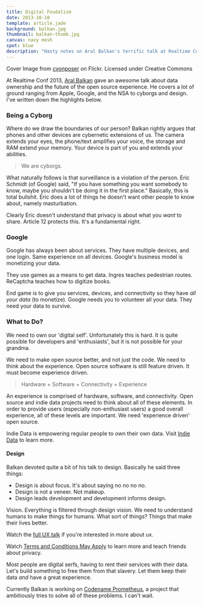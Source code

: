 ```yaml
---
title: Digital Feudalism
date: 2013-10-18
template: article.jade
background: balkan.jpg
thumbnail: balkan-thumb.jpg
canvas: navy mesh
spot: blue
description: "Hasty notes on Aral Balkan's terrific talk at Realtime Conf 2013 regarding data ownership and the open source experience"
---
```


<p class="caption">Cover Image from <a href="http://www.flickr.com/photos/cvonposer/6401515437/">cvonposer</a> on Flickr. Licensed under Creative Commons</p>

At Realtime Conf 2013, [Aral Balkan](http://aralbalkan.com/) gave an awesome talk about data ownership and the future of the open source experience. He covers a lot of ground ranging from Apple, Google, and the NSA to cyborgs and design. I've written down the highlights below.

### Being a Cyborg

Where do we draw the boundaries of our person? Balkan rightly argues that phones and other devices are cybernetic extensions of us. The camera extends your eyes, the phone/text amplifies your voice, the storage and RAM extend your memory. Your device is part of you and extends your abilities.

> We are cyborgs.

What naturally follows is that surveillance is a violation of the person. Eric Schmidt (of Google) said, "If you have something you want somebody to know, maybe you shouldn't be doing it in the first place." Basically, this is total bullshit. Eric does a lot of things he doesn't want other people to know about, namely masturbation.

Clearly Eric doesn't understand that privacy is about what you *want* to share. Article 12 protects this. It's a fundamental right.

### Google
Google has always been about services. They have multiple devices, and one login. Same experience on all devices.
Google's business model is monetizing your data.

They use games as a means to get data. Ingres teaches pedestrian routes. ReCaptcha teaches how to digitize books.

End game is to give you services, devices, and connectivity so they have *all your data* (to monetize). Google needs you to volunteer all your data. They need your data to survive.

### What to Do?

We need to own our 'digital self'. Unfortunately this is hard. It is quite possible for developers and 'enthusiasts', but it is not possible for your grandma.

We need to make open source better, and not just the code. We need to think about the experience. Open source software is still feature driven. It must become experience driven.

> Hardware + Software + Connectivity = Experience

An experience is comprised of hardware, software, and connectivity. Open source and indie data projects need to think about all of these elements. In order to provide users (especially non-enthusiast users) a good overall experience, all of these levels are important. We need 'experience driven' open source.

Indie Data is empowering regular people to own their own data. Visit [Indie Data](http://indiedata.org) to learn more.

#### Design

Balkan devoted quite a bit of his talk to design. Basically he said three things:

- Design is about focus. It's about saying no no no no.
- Design is not a veneer. Not makeup.
- Design leads development and development informs design.

Vision. Everything is filtered through design vision. We need to understand humans to make things for humans. What sort of things? Things that make their lives better.

Watch the [full UX talk](http://thelink.is/uxtalk) if you're interested in more about ux.

Watch [Terms and Conditions May Apply](http://tacma.net) to learn more and teach friends about privacy.

Most people are digital serfs, having to rent their services with their data. Let's build something to free them from that slavery. Let them keep their data *and* have a great experience.

Currently Balkan is working on [Codename Prometheus](http://aralbalkan.com/notes/codename-prometheus/), a project that ambitiously tries to solve all of these problems. I can't wait.


